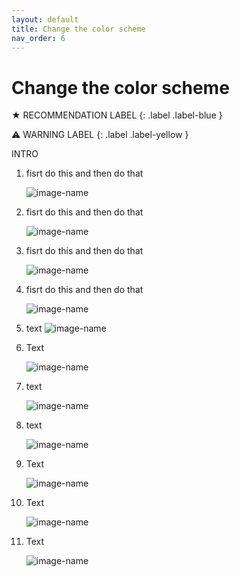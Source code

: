 ```yaml
---
layout: default
title: Change the color scheme
nav_order: 6
---
```


# Change the color scheme

★ RECOMMENDATION LABEL
{: .label .label-blue }

⚠ WARNING LABEL 
{: .label .label-yellow }

INTRO

1. fisrt do this and then do that

    ![image-name](https://github.com/AmirAshvins/how-to-use-CLion/blob/gh-pages/assets/images/proc5-img1.png?raw=true "alt text here")
2. fisrt do this and then do that

    ![image-name](https://github.com/AmirAshvins/how-to-use-CLion/blob/gh-pages/assets/images/proc5-img2.png?raw=true "alt text here")
3. fisrt do this and then do that

    ![image-name](https://github.com/AmirAshvins/how-to-use-CLion/blob/gh-pages/assets/images/proc5-img3.png?raw=true "alt text here")
4. fisrt do this and then do that

    ![image-name](https://github.com/AmirAshvins/how-to-use-CLion/blob/gh-pages/assets/images/proc5-img4.png?raw=true "alt text here")
5. text
    ![image-name](https://github.com/AmirAshvins/how-to-use-CLion/blob/gh-pages/assets/images/proc5-img5.png?raw=true "alt text here")
6. Text

    ![image-name](https://github.com/AmirAshvins/how-to-use-CLion/blob/gh-pages/assets/images/proc5-img6.png?raw=true "alt text here")
7. text

    ![image-name](https://github.com/AmirAshvins/how-to-use-CLion/blob/gh-pages/assets/images/proc5-img7.png?raw=true "alt text here")
8. text

    ![image-name](https://github.com/AmirAshvins/how-to-use-CLion/blob/gh-pages/assets/images/proc5-img8.png?raw=true "alt text here")
9. Text

    ![image-name](https://github.com/AmirAshvins/how-to-use-CLion/blob/gh-pages/assets/images/proc5-img9.png?raw=true "alt text here")
10. Text

    ![image-name](https://github.com/AmirAshvins/how-to-use-CLion/blob/gh-pages/assets/images/proc5-img10.png?raw=true "alt text here")
11. Text

    ![image-name](https://github.com/AmirAshvins/how-to-use-CLion/blob/gh-pages/assets/images/proc5-img11.png?raw=true "alt text here")